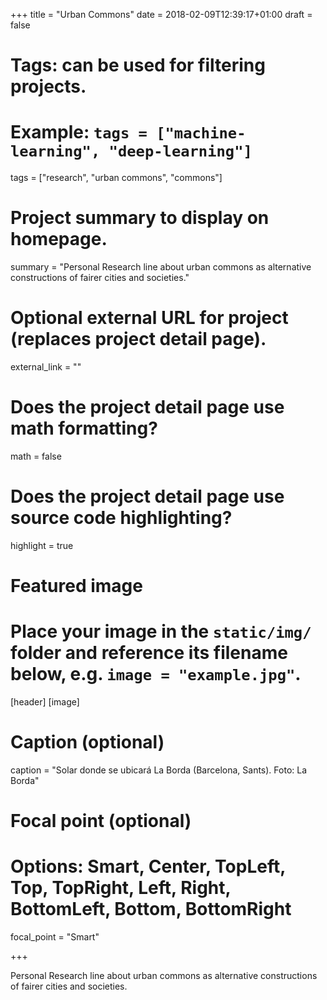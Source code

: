 +++
title = "Urban Commons"
date = 2018-02-09T12:39:17+01:00
draft = false

# Tags: can be used for filtering projects.
# Example: `tags = ["machine-learning", "deep-learning"]`
tags = ["research", "urban commons", "commons"]

# Project summary to display on homepage.
summary = "Personal Research line about urban commons as alternative constructions of fairer cities and societies."


# Optional external URL for project (replaces project detail page).
external_link = ""

# Does the project detail page use math formatting?
math = false

# Does the project detail page use source code highlighting?
highlight = true

# Featured image
# Place your image in the `static/img/` folder and reference its filename below, e.g. `image = "example.jpg"`.
[header]
[image]
# Caption (optional)
caption = "Solar donde se ubicará La Borda (Barcelona, Sants). Foto: La Borda"

# Focal point (optional)
# Options: Smart, Center, TopLeft, Top, TopRight, Left, Right, BottomLeft, Bottom, BottomRight
focal_point = "Smart"

+++

Personal Research line about urban commons as alternative constructions of fairer cities and societies.

